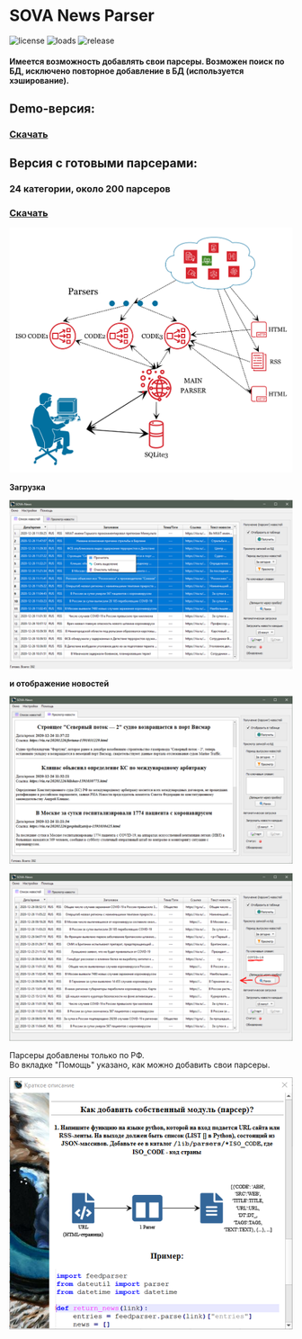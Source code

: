 # SOVA News Parser
![license](https://img.shields.io/github/license/uav-profile/SOVA-NP.svg)
![loads](https://img.shields.io/github/downloads/uav-profile/SOVA-NP/total.svg)
![release](https://badgen.net/github/release/uav-profile/SOVA-NP)

#### Имеется возможность добавлять свои парсеры. Возможен поиск по БД, исключено повторное добавление в БД (используется хэширование). 

## Demo-версия:
### <a href="https://github.com/uav-profile/SOVA-NP/releases/download/v1.0.0/SOVA.News.Setup.exe"> Скачать </a>

## Версия с готовыми парсерами:
### 24 категории, около 200 парсеров
### <a href="https://github.com/uav-profile/SOVA-NP/releases/download/1.2.0/SOVA.News.Setup.exe"> Скачать </a>

![](https://github.com/uav-profile/SOVA-NP/blob/main/src/scheme_s.png)

<b>Загрузка
 
![](https://github.com/uav-profile/SOVA-NP/blob/main/src/screen1.png)

и отображение новостей</b>

![](https://github.com/uav-profile/SOVA-NP/blob/main/src/screen2.PNG)


![](https://github.com/uav-profile/SOVA-NP/blob/main/src/screen3.PNG)

Парсеры добавлены только по РФ.<br>Во вкладке "Помощь" указано, как можно добавить свои парсеры.

<p align="center">

![](https://github.com/uav-profile/SOVA-NP/blob/main/src/screen4.PNG)
